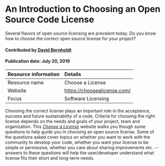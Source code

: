 # An Introduction to Choosing an Open Source Code License

<!--- deck text start --->
Several flavors of open source licensing are prevalent today.  Do you know how to choose the correct open source license for your project?
<!--- deck text end --->

#### Contributed by [David Bernholdt](http://github.com/bernhold "David Bernholdt")
#### Publication date: July 20, 2019 

Resource information | Details
:--- | :--- 
Resource name | Choose a License
Website | https://choosealicense.com/
Focus | Software Licensing

Choosing the correct license plays an important role in the acceptance, success and future sustainability of a code. Criteria for choosing the right license depends on the needs and goals of your project, team and organization. 
This *[Choose a License](https://choosealicense.com/)* website walks you though some questions to help guide you in choosing an open source license. Some of the questions asked cover topics on whether you want to work with the community to develop your code, whether you want your license to be simple or permissive, whether you care about sharing improvements etc. -- answers to these questions will help the user/developer understand what license fits their short and long-term needs.



<!---
Publish: yes
Categories: collaboration
Topics: licensing
Tags: website
Level: 2
Prerequisites: defaults
Aggregate: none
--->
